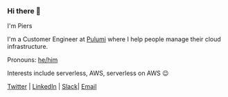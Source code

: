 ### Hi there 👋

I'm Piers

I'm a Customer Engineer at [Pulumi](https://github.com/pulumi) where I help people manage their cloud infrastructure.

Pronouns: [he/him](http://pronoun.is/he)

Interests include serverless, AWS, serverless on AWS 😉

[Twitter](https://twitter.com/pierskarsenbarg) | [LinkedIn](https://www.linkedin.com/in/piers-karsenbarg/) | [Slack](https://slack.pulumi.com/)| [Email](mailto:piers@pulumi.com)



<!--
**pierskarsenbarg/pierskarsenbarg** is a ✨ _special_ ✨ repository because its `README.md` (this file) appears on your GitHub profile.

Here are some ideas to get you started:

- 🔭 I’m currently working on ...
- 🌱 I’m currently learning ...
- 👯 I’m looking to collaborate on ...
- 🤔 I’m looking for help with ...
- 💬 Ask me about ...
- 📫 How to reach me: ...
- 😄 Pronouns: ...
- ⚡ Fun fact: ...
-->
